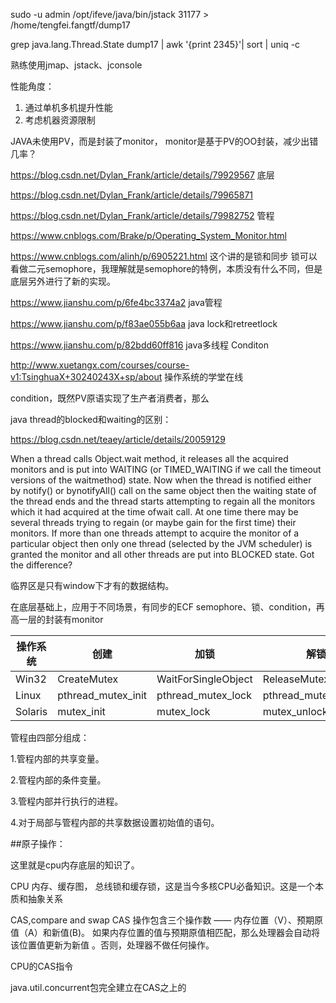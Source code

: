 sudo -u admin /opt/ifeve/java/bin/jstack 31177 > /home/tengfei.fangtf/dump17

grep java.lang.Thread.State dump17 | awk '{print $2$3$4$5}'| sort | uniq -c

熟练使用jmap、jstack、jconsole



性能角度：

1. 通过单机多机提升性能
2. 考虑机器资源限制



JAVA未使用PV，而是封装了monitor， monitor是基于PV的OO封装，减少出错几率？

https://blog.csdn.net/Dylan_Frank/article/details/79929567     底层

https://blog.csdn.net/Dylan_Frank/article/details/79965871     

https://blog.csdn.net/Dylan_Frank/article/details/79982752 管程

https://www.cnblogs.com/Brake/p/Operating_System_Monitor.html

https://www.cnblogs.com/alinh/p/6905221.html 这个讲的是锁和同步  锁可以看做二元semophore，我理解就是semophore的特例，本质没有什么不同，但是底层另外进行了新的实现。



https://www.jianshu.com/p/6fe4bc3374a2 java管程 

https://www.jianshu.com/p/f83ae055b6aa java lock和retreetlock

https://www.jianshu.com/p/82bdd60ff816  java多线程 Conditon



http://www.xuetangx.com/courses/course-v1:TsinghuaX+30240243X+sp/about 操作系统的学堂在线



condition，既然PV原语实现了生产者消费者，那么



java thread的blocked和waiting的区别：

https://blog.csdn.net/teaey/article/details/20059129

When a thread calls Object.wait method, it releases all the acquired monitors and is put into WAITING (or TIMED_WAITING if we call the timeout versions of the waitmethod) state. Now when the thread is notified either by notify() or bynotifyAll() call on the same object then the waiting state of the thread ends and the thread starts attempting to regain all the monitors which it had acquired at the time ofwait call. At one time there may be several threads trying to regain (or maybe gain for the first time) their monitors. If more than one threads attempt to acquire the monitor of a particular object then only one thread (selected by the JVM scheduler) is granted the monitor and all other threads are put into BLOCKED state. Got the difference? 

临界区是只有window下才有的数据结构。

在底层基础上，应用于不同场景，有同步的ECF semophore、锁、condition，再高一层的封装有monitor





| 操作系统 | 创建               | 加锁                | 解锁                 | 销毁                  |
| -------- | ------------------ | ------------------- | -------------------- | --------------------- |
| Win32    | CreateMutex        | WaitForSingleObject | ReleaseMutex         | CloseHandle           |
| Linux    | pthread_mutex_init | pthread_mutex_lock  | pthread_mutex_unlock | pthread_mutex_destroy |
| Solaris  | mutex_init         | mutex_lock          | mutex_unlock         | mutex_destroy         |

管程由四部分组成：

1.管程内部的共享变量。 

2.管程内部的条件变量。

3.管程内部并行执行的进程。

4.对于局部与管程内部的共享数据设置初始值的语句。  



##原子操作：

这里就是cpu内存底层的知识了。

CPU 内存、缓存图， 总线锁和缓存锁，这是当今多核CPU必备知识。这是一个本质和抽象关系



CAS,compare and swap CAS 操作包含三个操作数 —— 内存位置（V）、预期原值（A）和新值(B)。 如果内存位置的值与预期原值相匹配，那么处理器会自动将该位置值更新为新值 。否则，处理器不做任何操作。 



CPU的CAS指令 

java.util.concurrent包完全建立在CAS之上的 



